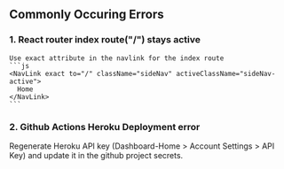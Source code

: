 ## Commonly Occuring Errors

### 1. React router index route("/") stays active

    Use exact attribute in the navlink for the index route
    ```js
    <NavLink exact to="/" className="sideNav" activeClassName="sideNav-active">
      Home
    </NavLink>
    ```

### 2. Github Actions Heroku Deployment error

Regenerate Heroku API key (Dashboard-Home > Account Settings > API Key) and update it in the github project secrets.
